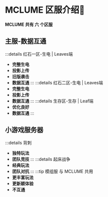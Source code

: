 # MCLUME 区服介绍:door:
**MCLUME 共有 六 个区服**

## 主服-数据互通
:::details 红石一区-生电 | Leaves端
- **完整生电**
- **投影上传**
- **旧版袭击**
- **数据互通**
:::
:::details 红石二区-生电 | Leaves端
- **完整生电**
- **投影上传**
- **数据互通**
:::
:::details 生存区-生存 | Leaf端
- **优化良好**
- **数据互通**
:::
 
## 小游戏服务器
 
:::details 背刺
- **独特玩法**
- **团队竞技**
:::
:::details 起床战争
- **经典玩法**
- **团队对抗**
:::
:::tip 模组服 与 MCLUME 共用
- **更丰富玩法**
- **更新颖体验**
- **不互通**